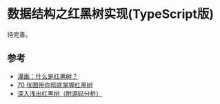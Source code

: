 # 数据结构之红黑树实现(TypeScript版)

待完善。

## 参考

- [漫画：什么是红黑树？](https://zhuanlan.zhihu.com/p/31805309)
- [70 张图带你彻底掌握红黑树](https://zhuanlan.zhihu.com/p/439071033)
- [深入浅出红黑树（附源码分析）](https://zhuanlan.zhihu.com/p/183122293)
